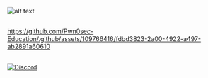 ![alt text](https://i.ibb.co/kgPx71F/Dark-Simple-Future-Linked-In-Banner-2.png)
## 

https://github.com/Pwn0sec-Education/.github/assets/109766416/fdbd3823-2a00-4922-a497-ab2891a60610

##

<a href="https://discord.gg/pwn0sec">
<img alt="Discord" src="https://img.shields.io/discord/907385605422448742?style=for-the-badge&logo=discord&color=DDB6F2&logoColor=D9E0EE&labelColor=302D41">
 </a>

